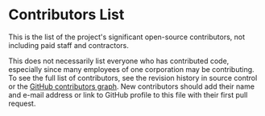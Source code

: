 # Contributors List

This is the list of the project's significant open-source contributors, not
including paid staff and contractors.

This does not necessarily list everyone who has contributed code, especially
since many employees of one corporation may be contributing. To see the full
list of contributors, see the revision history in source control or the [GitHub
contributors
graph](https://github.com/Ed-Fi-Alliance-OSS/Data-Management-Service/network/dependencies).
New contributors should add their name and e-mail address or link to GitHub
profile to this file with their first pull request.
